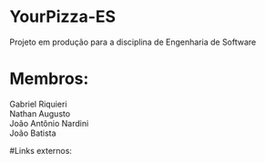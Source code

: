 # YourPizza-ES
Projeto em produção para a disciplina de Engenharia de Software

# Membros:

Gabriel Riquieri <br />
Nathan Augusto <br />
João Antônio Nardini <br />
João Batista <br />

#Links externos:
